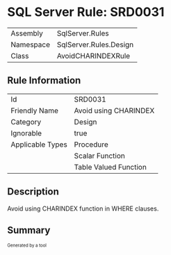 ﻿# SQL Server Rule: SRD0031
  
|    |    |
|----|----|
| Assembly | SqlServer.Rules |
| Namespace | SqlServer.Rules.Design |
| Class | AvoidCHARINDEXRule |
  
## Rule Information
  
|    |    |
|----|----|
| Id | SRD0031 |
| Friendly Name | Avoid using CHARINDEX |
| Category | Design |
| Ignorable | true |
| Applicable Types | Procedure  |
|   | Scalar Function |
|   | Table Valued Function |
  
## Description
  
Avoid using CHARINDEX function in WHERE clauses.
  
## Summary
  

  
<sub><sup>Generated by a tool</sup></sub>
